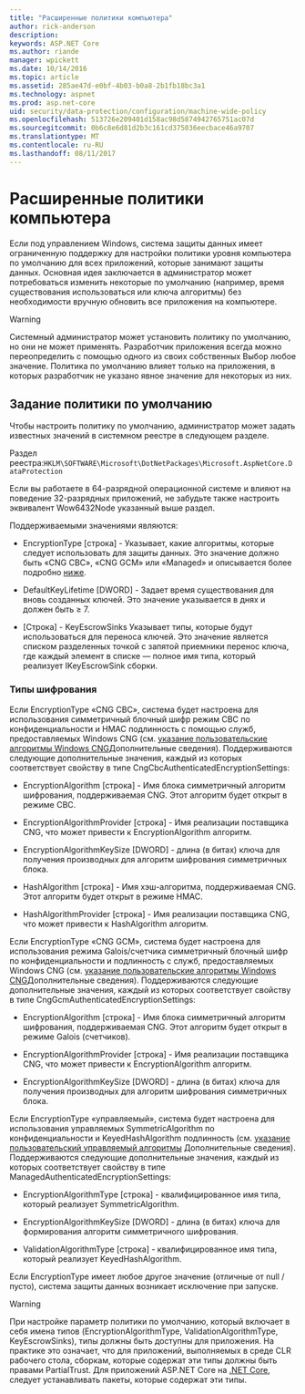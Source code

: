 ```yaml
---
title: "Расширенные политики компьютера"
author: rick-anderson
description: 
keywords: ASP.NET Core
ms.author: riande
manager: wpickett
ms.date: 10/14/2016
ms.topic: article
ms.assetid: 285ae47d-e0bf-4b03-b0a8-2b1fb18bc3a1
ms.technology: aspnet
ms.prod: asp.net-core
uid: security/data-protection/configuration/machine-wide-policy
ms.openlocfilehash: 513726e209401d158ac98d5874942765751ac07d
ms.sourcegitcommit: 0b6c8e6d81d2b3c161cd375036eecbace46a9707
ms.translationtype: MT
ms.contentlocale: ru-RU
ms.lasthandoff: 08/11/2017
---
```

# <a name="machine-wide-policy"></a>Расширенные политики компьютера

<a name=data-protection-configuration-machinewidepolicy></a>

Если под управлением Windows, система защиты данных имеет ограниченную поддержку для настройки политики уровня компьютера по умолчанию для всех приложений, которые занимают защиты данных. Основная идея заключается в администратор может потребоваться изменить некоторые по умолчанию (например, время существования использоваться или ключа алгоритмы) без необходимости вручную обновить все приложения на компьютере.

>[!WARNING]
> Системный администратор может установить политику по умолчанию, но они не может применять. Разработчик приложения всегда можно переопределить с помощью одного из своих собственных Выбор любое значение. Политика по умолчанию влияет только на приложения, в которых разработчик не указано явное значение для некоторых из них.

## <a name="setting-default-policy"></a>Задание политики по умолчанию

Чтобы настроить политику по умолчанию, администратор может задать известных значений в системном реестре в следующем разделе.

Раздел реестра:`HKLM\SOFTWARE\Microsoft\DotNetPackages\Microsoft.AspNetCore.DataProtection`

Если вы работаете в 64-разрядной операционной системе и влияют на поведение 32-разрядных приложений, не забудьте также настроить эквивалент Wow6432Node указанный выше раздел.

Поддерживаемыми значениями являются:

* EncryptionType [строка] - Указывает, какие алгоритмы, которые следует использовать для защиты данных. Это значение должно быть «CNG CBC», «CNG GCM» или «Managed» и описывается более подробно [ниже](#data-protection-encryption-types).

* DefaultKeyLifetime [DWORD] - Задает время существования для вновь созданных ключей. Это значение указывается в днях и должен быть ≥ 7.

* [Строка] - KeyEscrowSinks Указывает типы, которые будут использоваться для переноса ключей. Это значение является списком разделенных точкой с запятой приемники перенос ключа, где каждый элемент в списке — полное имя типа, который реализует IKeyEscrowSink сборки.

<a name=data-protection-encryption-types></a>

### <a name="encryption-types"></a>Типы шифрования

Если EncryptionType «CNG CBC», система будет настроена для использования симметричный блочный шифр режим CBC по конфиденциальности и HMAC подлинность с помощью служб, предоставляемых Windows CNG (см. [указание пользовательские алгоритмы Windows CNG](overview.md#data-protection-changing-algorithms-cng)Дополнительные сведения). Поддерживаются следующие дополнительные значения, каждый из которых соответствует свойству в типе CngCbcAuthenticatedEncryptionSettings:

* EncryptionAlgorithm [строка] - Имя блока симметричный алгоритм шифрования, поддерживаемая CNG. Этот алгоритм будет открыт в режиме CBC.

* EncryptionAlgorithmProvider [строка] - Имя реализации поставщика CNG, что может привести к EncryptionAlgorithm алгоритм.

* EncryptionAlgorithmKeySize [DWORD] - длина (в битах) ключа для получения производных для алгоритм шифрования симметричных блока.

* HashAlgorithm [строка] - Имя хэш-алгоритма, поддерживаемая CNG. Этот алгоритм будет открыт в режиме HMAC.

* HashAlgorithmProvider [строка] - Имя реализации поставщика CNG, что может привести к HashAlgorithm алгоритм.

Если EncryptionType «CNG GCM», система будет настроена для использования режима Galois/счетчика симметричный блочный шифр по конфиденциальности и подлинность с служб, предоставляемых Windows CNG (см. [указание пользовательские алгоритмы Windows CNG](overview.md#data-protection-changing-algorithms-cng)Дополнительные сведения). Поддерживаются следующие дополнительные значения, каждый из которых соответствует свойству в типе CngGcmAuthenticatedEncryptionSettings:

* EncryptionAlgorithm [строка] - Имя блока симметричный алгоритм шифрования, поддерживаемая CNG. Этот алгоритм будет открыт в режиме Galois (счетчиков).

* EncryptionAlgorithmProvider [строка] - Имя реализации поставщика CNG, что может привести к EncryptionAlgorithm алгоритм.

* EncryptionAlgorithmKeySize [DWORD] - длина (в битах) ключа для получения производных для алгоритм шифрования симметричных блока.

Если EncryptionType «управляемый», система будет настроена для использования управляемых SymmetricAlgorithm по конфиденциальности и KeyedHashAlgorithm подлинность (см. [указание пользовательский управляемый алгоритмы](overview.md#data-protection-changing-algorithms-custom-managed) Дополнительные сведения). Поддерживаются следующие дополнительные значения, каждый из которых соответствует свойству в типе ManagedAuthenticatedEncryptionSettings:

* EncryptionAlgorithmType [строка] - квалифицированное имя типа, который реализует SymmetricAlgorithm.

* EncryptionAlgorithmKeySize [DWORD] - длина (в битах) ключа для формирования алгоритм симметричного шифрования.

* ValidationAlgorithmType [строка] - квалифицированное имя типа, который реализует KeyedHashAlgorithm.

Если EncryptionType имеет любое другое значение (отличные от null / пусто), система защиты данных возникает исключение при запуске.

>[!WARNING]
> При настройке параметр политики по умолчанию, который включает в себя имена типов (EncryptionAlgorithmType, ValidationAlgorithmType, KeyEscrowSinks), типы должны быть доступны для приложения. На практике это означает, что для приложений, выполняемых в среде CLR рабочего стола, сборкам, которые содержат эти типы должны быть правами PartialTrust. Для приложений ASP.NET Core на [.NET Core](https://microsoft.com/net/core), следует устанавливать пакеты, которые содержат эти типы.
